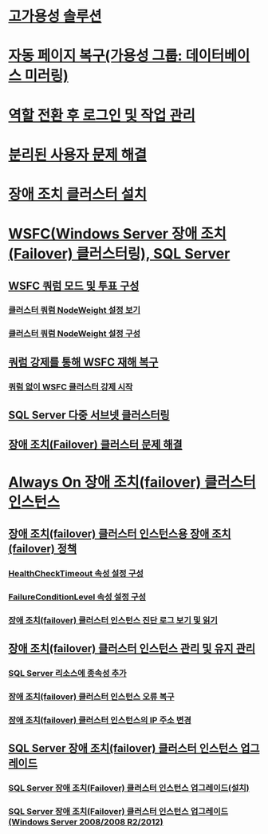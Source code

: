# [고가용성 솔루션](high-availability-solutions-sql-server.md)  
# [자동 페이지 복구(가용성 그룹: 데이터베이스 미러링)](automatic-page-repair-availability-groups-database-mirroring.md)  
# [역할 전환 후 로그인 및 작업 관리](management-of-logins-and-jobs-after-role-switching-sql-server.md)  
# [분리된 사용자 문제 해결](troubleshoot-orphaned-users-sql-server.md)  

# [장애 조치 클러스터 설치](install/sql-server-failover-cluster-installation.md)  

# [WSFC(Windows Server 장애 조치(Failover) 클러스터링), SQL Server](windows/windows-server-failover-clustering-wsfc-with-sql-server.md)  
## [WSFC 쿼럼 모드 및 투표 구성](windows/wsfc-quorum-modes-and-voting-configuration-sql-server.md)  
### [클러스터 쿼럼 NodeWeight 설정 보기](windows/view-cluster-quorum-nodeweight-settings.md)  
### [클러스터 쿼럼 NodeWeight 설정 구성](windows/configure-cluster-quorum-nodeweight-settings.md)  
## [쿼럼 강제를 통해 WSFC 재해 복구](windows/wsfc-disaster-recovery-through-forced-quorum-sql-server.md)  
### [쿼럼 없이 WSFC 클러스터 강제 시작](windows/force-a-wsfc-cluster-to-start-without-a-quorum.md)  
## [SQL Server 다중 서브넷 클러스터링](windows/sql-server-multi-subnet-clustering-sql-server.md)  
## [장애 조치(Failover) 클러스터 문제 해결](windows/failover-cluster-troubleshooting.md)  

# [Always On 장애 조치(failover) 클러스터 인스턴스](windows/always-on-failover-cluster-instances-sql-server.md)  
## [장애 조치(failover) 클러스터 인스턴스용 장애 조치(failover) 정책](windows/failover-policy-for-failover-cluster-instances.md)  
### [HealthCheckTimeout 속성 설정 구성](windows/configure-healthchecktimeout-property-settings.md)  
### [FailureConditionLevel 속성 설정 구성](windows/configure-failureconditionlevel-property-settings.md)  
### [장애 조치(failover) 클러스터 인스턴스 진단 로그 보기 및 읽기](windows/view-and-read-failover-cluster-instance-diagnostics-log.md)  
## [장애 조치(failover) 클러스터 인스턴스 관리 및 유지 관리](windows/failover-cluster-instance-administration-and-maintenance.md)  
### [SQL Server 리소스에 종속성 추가](windows/add-dependencies-to-a-sql-server-resource.md)  
### [장애 조치(failover) 클러스터 인스턴스 오류 복구](windows/recover-from-failover-cluster-instance-failure.md)  
### [장애 조치(failover) 클러스터 인스턴스의 IP 주소 변경](windows/change-the-ip-address-of-a-failover-cluster-instance.md)  
## [SQL Server 장애 조치(failover) 클러스터 인스턴스 업그레이드](windows/upgrade-a-sql-server-failover-cluster-instance.md)  
### [SQL Server 장애 조치(Failover) 클러스터 인스턴스 업그레이드(설치)](windows/upgrade-a-sql-server-failover-cluster-instance-setup.md)
### [SQL Server 장애 조치(Failover) 클러스터 인스턴스 업그레이드(Windows Server 2008/2008 R2/2012)](windows/upgrade-sql-server-failover-cluster-instance-2008-2012.md)
